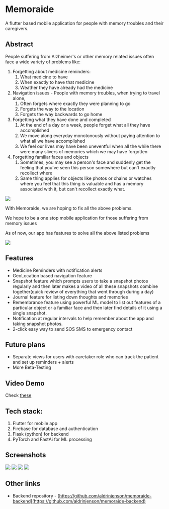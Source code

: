 # Memoraide

A flutter based mobile application for people with memory troubles and their caregivers.

## Abstract

People suffering from Alzheimer's or other memory related issues often face a wide variety of problems like:

1. Forgetting about medicine reminders:
   1. What medicine to have
   2. When exactly to have that medicine 
   3. Weather they have already had the medicine
2. Navigation issues - People with memory troubles, when trying to travel alone,
   1. Often forgets where exactly they were planning to go
   2. Forgets the way to the location
   3. Forgets the way backwards to go home
3. Forgetting what they have done and completed
   1. At the end of a day or a week, people forget what all they have accomplished
   2. We move along everyday monotonously without paying attention to what all we have accomplished
   3. We feel our lives may have been uneventful when all the while there were many slivers of memories which we may have forgotten
4. Forgetting familiar faces and objects
   1. Sometimes, you may see a person's face and suddenly get the feeling that you've seen this person somewhere but can't exactly recollect where
   2. Same thing applies for objects like photos or chains or watches where you feel that this thing is valuable and has a memory associated with it, but can't recollect exactly what.

![](demo/problems.png)


With Memoraide, we are hoping to fix all the above problems. 

We hope to be a one stop mobile application for those suffering from memory issues

As of now, our app has features to solve all the above listed problems




![](demo/solution.png)
## Features

- Medicine Reminders with notification alerts
- GeoLocation based navigation feature
- Snapshot feature which prompts users to take a snapshot photos regularly and then later makes a video of all these snapshots combine together(quick review of everything that went through during a day)
- Journal feature for listing down thoughts and memories
- Remembrance feature using powerful ML model to list out features of a particular object or a familiar face and then later find details of it using a single snapshot.
- Notification at regular intervals to help remember about the app and taking snapshot photos.
- 2-click easy way to send SOS SMS to emergency contact

## Future plans

- Separate views for users with caretaker role who can track the patient and set up reminders + alerts
- More Beta-Testing

## Video Demo

Check [these](demo/videos)


## Tech stack:

1. Flutter for mobile app
2. Firebase for database and authentication
3. Flask (python) for backend
4. PyTorch and FastAi for ML processing

## Screenshots 
![](demo/homeScreen.png)
![](demo/snapshot.png)
![](demo/reminders.png)
![](demo/home2.png)

## Other links

- Backend repository - [https://github.com/aldrinjenson/memoraide-backend](https://github.com/aldrinjenson/memoraide-backend)
